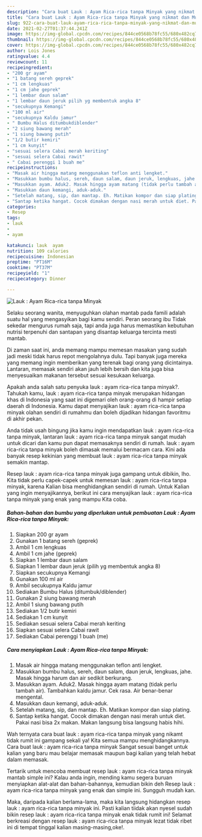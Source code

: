 ```yaml
---
description: "Cara buat Lauk : Ayam Rica-rica tanpa Minyak yang nikmat dan Mudah Dibuat"
title: "Cara buat Lauk : Ayam Rica-rica tanpa Minyak yang nikmat dan Mudah Dibuat"
slug: 922-cara-buat-lauk-ayam-rica-rica-tanpa-minyak-yang-nikmat-dan-mudah-dibuat
date: 2021-02-27T01:37:44.241Z
image: https://img-global.cpcdn.com/recipes/844ce0568b78fc55/680x482cq70/lauk-ayam-rica-rica-tanpa-minyak-foto-resep-utama.jpg
thumbnail: https://img-global.cpcdn.com/recipes/844ce0568b78fc55/680x482cq70/lauk-ayam-rica-rica-tanpa-minyak-foto-resep-utama.jpg
cover: https://img-global.cpcdn.com/recipes/844ce0568b78fc55/680x482cq70/lauk-ayam-rica-rica-tanpa-minyak-foto-resep-utama.jpg
author: Lois Jones
ratingvalue: 4.4
reviewcount: 11
recipeingredient:
- "200 gr ayam"
- "1 batang sereh geprek"
- "1 cm lengkuas"
- "1 cm jahe geprek"
- "1 lembar daun salam"
- "1 lembar daun jeruk pilih yg membentuk angka 8"
- "secukupnya Kemangi"
- "100 ml air"
- "secukupnya Kaldu jamur"
- " Bumbu Halus ditumbukdiblender"
- "2 siung bawang merah"
- "1 siung bawang putih"
- "1/2 butir kemiri"
- "1 cm kunyit"
- "sesuai selera Cabai merah keriting"
- "sesuai selera Cabai rawit"
- " Cabai perenggi 1 buah me"
recipeinstructions:
- "Masak air hingga matang menggunakan teflon anti lengket."
- "Masukkan bumbu halus, sereh, daun salam, daun jeruk, lengkuas, jahe. Masak hingga harum dan air sedikit berkurang."
- "Masukkan ayam. Aduk2. Masak hingga ayam matang (tidak perlu tambah air). Tambahkan kaldu jamur. Cek rasa. Air benar-benar mengental."
- "Masukkan daun kemangi, aduk-aduk."
- "Setelah matang, sip, dan mantap. Eh. Matikan kompor dan siap plating."
- "Santap ketika hangat. Cocok dimakan dengan nasi merah untuk diet. Pakai nasi bisa 2x makan. Makan langsung bisa langsung habis hihi."
categories:
- Resep
tags:
- lauk
- 
- ayam

katakunci: lauk  ayam 
nutrition: 109 calories
recipecuisine: Indonesian
preptime: "PT16M"
cooktime: "PT37M"
recipeyield: "1"
recipecategory: Dinner

---
```



![Lauk : Ayam Rica-rica tanpa Minyak](https://img-global.cpcdn.com/recipes/844ce0568b78fc55/680x482cq70/lauk-ayam-rica-rica-tanpa-minyak-foto-resep-utama.jpg)

Selaku seorang wanita, menyuguhkan olahan mantab pada famili adalah suatu hal yang mengasyikan bagi kamu sendiri. Peran seorang ibu Tidak sekedar mengurus rumah saja, tapi anda juga harus memastikan kebutuhan nutrisi terpenuhi dan santapan yang disantap keluarga tercinta mesti mantab.

Di zaman  saat ini, anda memang mampu memesan masakan yang sudah jadi meski tidak harus repot mengolahnya dulu. Tapi banyak juga mereka yang memang ingin memberikan yang terenak bagi orang yang dicintainya. Lantaran, memasak sendiri akan jauh lebih bersih dan kita juga bisa menyesuaikan makanan tersebut sesuai kesukaan keluarga. 



Apakah anda salah satu penyuka lauk : ayam rica-rica tanpa minyak?. Tahukah kamu, lauk : ayam rica-rica tanpa minyak merupakan hidangan khas di Indonesia yang saat ini digemari oleh orang-orang di hampir setiap daerah di Indonesia. Kamu dapat menyajikan lauk : ayam rica-rica tanpa minyak olahan sendiri di rumahmu dan boleh dijadikan hidangan favoritmu di akhir pekan.

Anda tidak usah bingung jika kamu ingin mendapatkan lauk : ayam rica-rica tanpa minyak, lantaran lauk : ayam rica-rica tanpa minyak sangat mudah untuk dicari dan kamu pun dapat memasaknya sendiri di rumah. lauk : ayam rica-rica tanpa minyak boleh dimasak memalui bermacam cara. Kini ada banyak resep kekinian yang membuat lauk : ayam rica-rica tanpa minyak semakin mantap.

Resep lauk : ayam rica-rica tanpa minyak juga gampang untuk dibikin, lho. Kita tidak perlu capek-capek untuk memesan lauk : ayam rica-rica tanpa minyak, karena Kalian bisa menghidangkan sendiri di rumah. Untuk Kalian yang ingin menyajikannya, berikut ini cara menyajikan lauk : ayam rica-rica tanpa minyak yang enak yang mampu Kita coba.

<!--inarticleads1-->

##### Bahan-bahan dan bumbu yang diperlukan untuk pembuatan Lauk : Ayam Rica-rica tanpa Minyak:

1. Siapkan 200 gr ayam
1. Gunakan 1 batang sereh (geprek)
1. Ambil 1 cm lengkuas
1. Ambil 1 cm jahe (geprek)
1. Siapkan 1 lembar daun salam
1. Siapkan 1 lembar daun jeruk (pilih yg membentuk angka 8)
1. Siapkan secukupnya Kemangi
1. Gunakan 100 ml air
1. Ambil secukupnya Kaldu jamur
1. Sediakan  Bumbu Halus (ditumbuk/diblender)
1. Gunakan 2 siung bawang merah
1. Ambil 1 siung bawang putih
1. Sediakan 1/2 butir kemiri
1. Sediakan 1 cm kunyit
1. Sediakan sesuai selera Cabai merah keriting
1. Siapkan sesuai selera Cabai rawit
1. Sediakan  Cabai perenggi 1 buah (me)




<!--inarticleads2-->

##### Cara menyiapkan Lauk : Ayam Rica-rica tanpa Minyak:

1. Masak air hingga matang menggunakan teflon anti lengket.
1. Masukkan bumbu halus, sereh, daun salam, daun jeruk, lengkuas, jahe. Masak hingga harum dan air sedikit berkurang.
1. Masukkan ayam. Aduk2. Masak hingga ayam matang (tidak perlu tambah air). Tambahkan kaldu jamur. Cek rasa. Air benar-benar mengental.
1. Masukkan daun kemangi, aduk-aduk.
1. Setelah matang, sip, dan mantap. Eh. Matikan kompor dan siap plating.
1. Santap ketika hangat. Cocok dimakan dengan nasi merah untuk diet. Pakai nasi bisa 2x makan. Makan langsung bisa langsung habis hihi.




Wah ternyata cara buat lauk : ayam rica-rica tanpa minyak yang nikamt tidak rumit ini gampang sekali ya! Kita semua mampu menghidangkannya. Cara buat lauk : ayam rica-rica tanpa minyak Sangat sesuai banget untuk kalian yang baru mau belajar memasak maupun bagi kalian yang telah hebat dalam memasak.

Tertarik untuk mencoba membuat resep lauk : ayam rica-rica tanpa minyak mantab simple ini? Kalau anda ingin, mending kamu segera buruan menyiapkan alat-alat dan bahan-bahannya, kemudian bikin deh Resep lauk : ayam rica-rica tanpa minyak yang enak dan simple ini. Sungguh mudah kan. 

Maka, daripada kalian berlama-lama, maka kita langsung hidangkan resep lauk : ayam rica-rica tanpa minyak ini. Pasti kalian tiidak akan nyesel sudah bikin resep lauk : ayam rica-rica tanpa minyak enak tidak rumit ini! Selamat berkreasi dengan resep lauk : ayam rica-rica tanpa minyak lezat tidak ribet ini di tempat tinggal kalian masing-masing,oke!.

